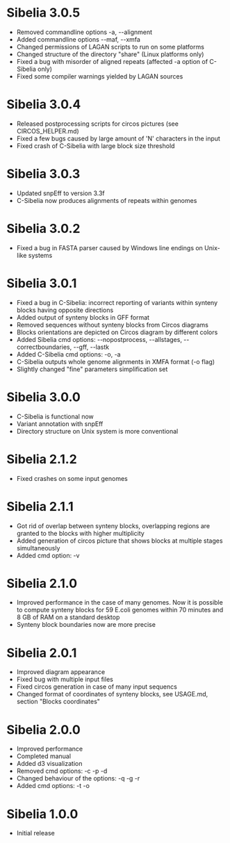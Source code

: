 Sibelia 3.0.5
=============
* Removed commandline options -a, --alignment
* Added commandline options --maf, --xmfa
* Changed permissions of LAGAN scripts to run on some platforms
* Changed structure of the directory "share" (Linux platforms only)
* Fixed a bug with misorder of aligned repeats 
  (affected -a option of C-Sibelia only)
* Fixed some compiler warnings yielded by LAGAN sources

Sibelia 3.0.4
=============
* Released postprocessing scripts for circos pictures (see CIRCOS_HELPER.md)
* Fixed a few bugs caused by large amount of 'N' characters in the input
* Fixed crash of C-Sibelia with large block size threshold

Sibelia 3.0.3
=============
* Updated snpEff to version 3.3f
* C-Sibelia now produces alignments of repeats within genomes

Sibelia 3.0.2
=============
* Fixed a bug in FASTA parser caused by Windows line endings on Unix-like
systems

Sibelia 3.0.1
=============
* Fixed a bug in C-Sibelia: incorrect reporting of variants within synteny
  blocks having opposite directions
* Added output of synteny blocks in GFF format
* Removed sequences without synteny blocks from Circos diagrams
* Blocks orientations are depicted on Circos diagram by different colors
* Added Sibelia cmd options: --nopostprocess, --allstages, --correctboundaries,
  --gff, --lastk
* Added C-Sibelia cmd options: -o, -a
* C-Sibelia outputs whole genome alignments in XMFA format (-o flag)
* Slightly changed "fine" parameters simplification set

Sibelia 3.0.0
=============
* C-Sibelia is functional now
* Variant annotation with snpEff
* Directory structure on Unix system is more conventional

Sibelia 2.1.2
=============
* Fixed crashes on some input genomes

Sibelia 2.1.1
=============
* Got rid of overlap between synteny blocks, overlapping regions are granted to
  the blocks with higher multiplicity
* Added generation of circos picture that shows blocks at multiple stages
  simultaneously
* Added cmd option: -v

Sibelia 2.1.0
=============
* Improved performance in the case of many genomes. Now it is possible to
  compute synteny blocks for 59 E.coli genomes within 70 minutes and 8 GB of
  RAM on a standard desktop
* Synteny block boundaries now are more precise

Sibelia 2.0.1
=============
* Improved diagram appearance
* Fixed bug with multiple input files
* Fixed circos generation in case of many input sequencs
* Changed format of coordinates of synteny blocks, see USAGE.md, section
  "Blocks coordinates"

Sibelia 2.0.0
=============
* Improved performance
* Completed manual
* Added d3 visualization
* Removed cmd options: -c -p -d
* Changed behaviour of the options: -q -g -r
* Added cmd options: -t -o

Sibelia 1.0.0
=============
* Initial release
